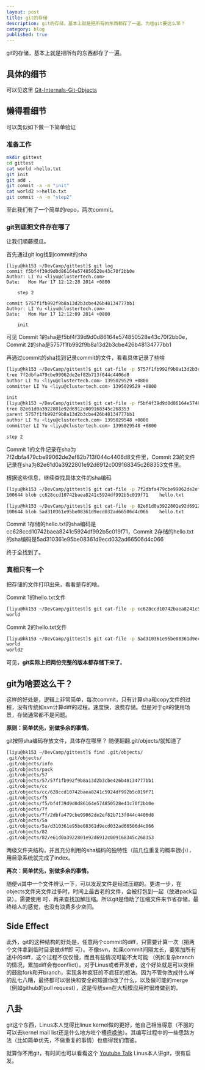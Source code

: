 ```yaml
---
layout: post
title: git的存储
description: git的存储，基本上就是把所有的东西都存了一遍。为啥git要这么笨？
category: blog
published: true
---
```


git的存储，基本上就是把所有的东西都存了一遍。

## 具体的细节

可以见这里 [Git-Internals-Git-Objects](http://git-scm.com/book/en/Git-Internals-Git-Objects)

## 懒得看细节

可以类似如下做一下简单验证

### 准备工作

```bash
mkdir gittest
cd gittest
cat world >hello.txt
git init
git add .
git commit -a -m "init"
cat world2 >>hello.txt
git commit -a -m "step2"
```

至此我们有了一个简单的repo，两次commit。

### git到底把文件存在哪了

让我们順藤摸瓜。

首先通过git log找到commit的sha

```
[liyu@hk153 ~/DevCamp/gittest]$ git log
commit f5bf4f39d9d0d86164e574850528e43c70f2bb0e
Author: LI Yu <liyu@clustertech.com>
Date:   Mon Mar 17 12:12:28 2014 +0800

    step 2

commit 5757f1fb992f9b8a13d2b3cbe426b48134777bb1
Author: LI Yu <liyu@clustertech.com>
Date:   Mon Mar 17 12:12:09 2014 +0800

    init
```

可见 Commit 1的sha是f5bf4f39d9d0d86164e574850528e43c70f2bb0e， Commit 2的sha是5757f1fb992f9b8a13d2b3cbe426b48134777bb1

再通过commit的sha找到记录commit的文件，看看具体记录了些啥

```bash
[liyu@hk153 ~/DevCamp/gittest]$ git cat-file -p 5757f1fb992f9b8a13d2b3cbe426b48134777bb1
tree 7f2dbfa479cbe99062de2ef82b713f044c4406d8
author LI Yu <liyu@clustertech.com> 1395029529 +0800
committer LI Yu <liyu@clustertech.com> 1395029529 +0800

init
[liyu@hk153 ~/DevCamp/gittest]$ git cat-file -p f5bf4f39d9d0d86164e574850528e43c70f2bb0e
tree 82e61d0a3922801e92d6912c009168345c268353
parent 5757f1fb992f9b8a13d2b3cbe426b48134777bb1
author LI Yu <liyu@clustertech.com> 1395029548 +0800
committer LI Yu <liyu@clustertech.com> 1395029548 +0800

step 2
```

Commit 1的文件记录在sha为7f2dbfa479cbe99062de2ef82b713f044c4406d8文件里，Commit 23的文件记录在sha为82e61d0a3922801e92d6912c009168345c268353文件里。

根据这些信息，继续查找具体文件的sha编码

```bash
[liyu@hk153 ~/DevCamp/gittest]$ git cat-file -p 7f2dbfa479cbe99062de2ef82b713f044c4406d8
100644 blob cc628ccd10742baea8241c5924df992b5c019f71    hello.txt

[liyu@hk153 ~/DevCamp/gittest]$ git cat-file -p 82e61d0a3922801e92d6912c009168345c268353
100644 blob 5ad310361e95be08361d9ecd032ad66506d4c066    hello.txt
```

Commit 1存储的hello.txt的sha编码是cc628ccd10742baea8241c5924df992b5c019f71，Commit 2存储的hello.txt的sha编码是5ad310361e95be08361d9ecd032ad66506d4c066

终于全找到了。

### 真相只有一个

把存储的文件打印出来，看看是存的啥。

Commit 1的hello.txt文件

```bash
[liyu@hk153 ~/DevCamp/gittest]$ git cat-file -p cc628ccd10742baea8241c5924df992b5c019f71
world
```

Commit 2的hello.txt文件

```bash
[liyu@hk153 ~/DevCamp/gittest]$ git cat-file -p 5ad310361e95be08361d9ecd032ad66506d4c066
world
world2
```

可见，**git实际上把两份完整的版本都存储下来了**。

## git为啥要这么干？

这样的好处是，逻辑上非常简单，每次commit，只有计算sha和copy文件的过程，没有传统如svn计算diff的过程。速度快，浪费存储。但是对于git的使用场景，存储通常都不是问题。

**原则：简单优先，别做多余的事情。**

git按照sha编码存放文件，具体存在哪里？ 随便翻翻.git/objects/就知道了

```bash
[liyu@hk153 ~/DevCamp/gittest]$ find .git/objects/
.git/objects/
.git/objects/info
.git/objects/pack
.git/objects/57
.git/objects/57/57f1fb992f9b8a13d2b3cbe426b48134777bb1
.git/objects/cc
.git/objects/cc/628ccd10742baea8241c5924df992b5c019f71
.git/objects/f5
.git/objects/f5/bf4f39d9d0d86164e574850528e43c70f2bb0e
.git/objects/7f
.git/objects/7f/2dbfa479cbe99062de2ef82b713f044c4406d8
.git/objects/5a
.git/objects/5a/d310361e95be08361d9ecd032ad66506d4c066
.git/objects/82
.git/objects/82/e61d0a3922801e92d6912c009168345c268353
```

两级文件夹结构，并且充分利用的sha编码的独特性（前几位重复的概率很小），用目录系统就完成了index。

**再次：简单优先，别做多余的事情。**

随便vi其中一个文件辨认一下，可以发现文件是经过压缩的。更进一步，在objects文件夹文件过多时，时间上最古老的文件，会被打包到一起（放进pack目录）。需要使用 时，再来查找加解压缩。所以git是借助了压缩文件来节省存储，最终给人的感觉，也没有浪费多少空间。

## Side Effect

此外，git的这种结构的好处是，任意两个commit的diff，只需要计算一次（把两个文件拿到临时目录做diff即 可）。不像svn，如果commit间隔太长，要累加所有途中的diff，这个过程不仅仅慢，而且有些情况可能不太可能 （例如复杂branch的情况，累加diff会有conflict）。对于Linus或者开发者，这个好处就是可以变相的鼓励fork和开branch，实现各种疯狂的不疯狂的想法。因为不管你改成什么样的乱七八糟，最终都可以很快和安全的知道你改了什么，以及做可能的merge（例如github的pull request），这是传统svn在大规模应用时很难做到的。

## 八卦

git这个东西，Linus本人觉得比linux kernel做的更好，他自己相当得意（不服的可以去kernel mail list还是什么地方吐个槽[呼唤他](http://thread.gmane.org/gmane.comp.version-control.git/57643/focus=57918)）。其编写过程中的一些思路方法（比如简单优先，不做重复的事情）也值得我们借鉴。

就算你不用git，有时间也可以看看这个 [Youtube Talk](https://www.youtube.com/watch?v=4XpnKHJAok8) Linus本人讲git，很有启发。